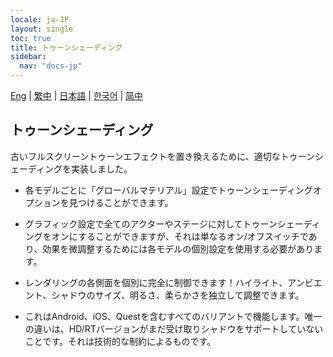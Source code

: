 ```yaml
---
locale: ja-JP
layout: single
toc: true
title: トゥーンシェーディング
sidebar:
  nav: "docs-jp"
---
```

[Eng](/dancexr/features/toon_shading) | [繁中](/tw/dancexr/features/toon_shading) | [日本語](/jp/dancexr/features/toon_shading) | [한국어](/kr/dancexr/features/toon_shading) | [简中](/zh/dancexr/features/toon_shading)

## トゥーンシェーディング

古いフルスクリーントゥーンエフェクトを置き換えるために、適切なトゥーンシェーディングを実装しました。

* 各モデルごとに「グローバルマテリアル」設定でトゥーンシェーディングオプションを見つけることができます。

* グラフィック設定で全てのアクターやステージに対してトゥーンシェーディングをオンにすることができますが、それは単なるオン/オフスイッチであり、効果を微調整するためには各モデルの個別設定を使用する必要があります。

* レンダリングの各側面を個別に完全に制御できます！ハイライト、アンビエント、シャドウのサイズ、明るさ、柔らかさを独立して調整できます。

* これはAndroid、iOS、Questを含むすべてのバリアントで機能します。唯一の違いは、HD/RTバージョンがまだ受け取りシャドウをサポートしていないことです。それは技術的な制約によるものです。